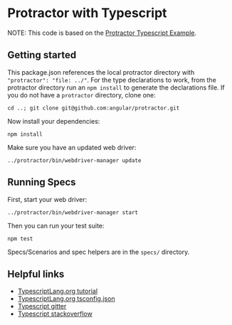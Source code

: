 # Protractor with Typescript

NOTE: This code is based on the [Protractor Typescript Example](https://github.com/angular/protractor/tree/master/exampleTypescript).

## Getting started

This package.json references the local protractor directory with
`"protractor": "file: ../"`. For the type declarations to work, from
the protractor directory run an `npm install` to generate the declarations
file. If you do not have a `protractor` directory, clone one:

```
cd ..; git clone git@github.com:angular/protractor.git
```

Now install your dependencies:

```
npm install
```

Make sure you have an updated web driver:

```
../protractor/bin/webdriver-manager update
```

## Running Specs

First, start your web driver:

```
../protractor/bin/webdriver-manager start
```

Then you can run your test suite:

```
npm test
```

Specs/Scenarios and spec helpers are in the `specs/` directory.

## Helpful links

* [TypescriptLang.org tutorial](http://www.typescriptlang.org/docs/tutorial.html)
* [TypescriptLang.org tsconfig.json](http://www.typescriptlang.org/docs/handbook/tsconfig-json.html)
* [Typescript gitter](https://gitter.im/Microsoft/TypeScript)
* [Typescript stackoverflow](http://stackoverflow.com/questions/tagged/typescript)
